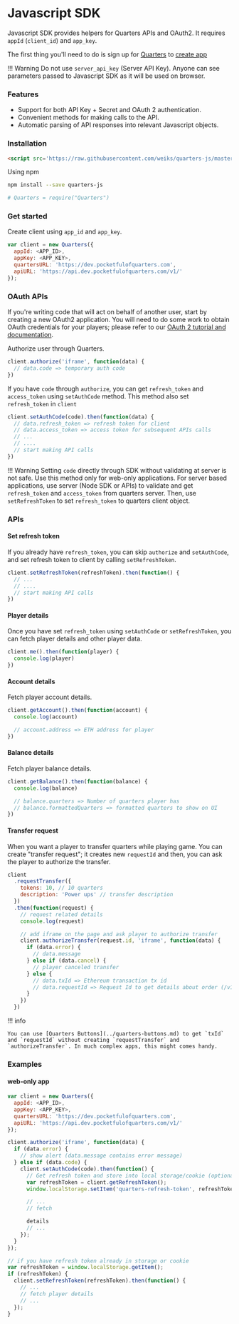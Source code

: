 # Javascript SDK

Javascript SDK provides helpers for Quarters APIs and OAuth2. It requires
`appId` (`client_id`) and `app_key`.

The first thing you'll need to do is sign up for [Quarters](https://dev.pocketfulofquarters.com) to [create app](../guides/create-app.md)

!!! Warning
Do not use `server_api_key` (Server API Key). Anyone can see parameters passed to Javascript SDK as it will be used on browser.

### Features

* Support for both API Key + Secret and OAuth 2 authentication.
* Convenient methods for making calls to the API.
* Automatic parsing of API responses into relevant Javascript objects.

### Installation

```html
<script src='https://raw.githubusercontent.com/weiks/quarters-js/master/lib/Quarters.min.js'></script>
```

Using npm

```bash
npm install --save quarters-js

# Quarters = require("Quarters")
```

### Get started

Create client using `app_id` and `app_key`.

```js
var client = new Quarters({
  appId: <APP_ID>,
  appKey: <APP_KEY>,
  quartersURL: 'https://dev.pocketfulofquarters.com',
  apiURL: 'https://api.dev.pocketfulofquarters.com/v1/'
});
```

### OAuth APIs

If you're writing code that will act on behalf of another user, start by creating a new OAuth2 application. You will need to do some work to obtain OAuth credentials for your players; please refer to our [OAuth 2 tutorial and documentation](../oauth/introduction.md).

Authorize user through Quarters.

```js
client.authorize('iframe', function(data) {
  // data.code => temporary auth code
})
```

If you have `code` through `authorize`, you can get `refresh_token` and `access_token` using `setAuthCode` method. This method also set `refresh_token` in `client`

```js
client.setAuthCode(code).then(function(data) {
  // data.refresh_token => refresh token for client
  // data.access_token => access token for subsequent APIs calls
  // ...
  // ....
  // start making API calls
})
```

!!! Warning
Setting `code` directly through SDK without validating at server is not safe. Use this method only for web-only applications. For server based applications, use server (Node SDK or APIs) to validate and get `refresh_token` and `access_token` from quarters server. Then, use `setRefreshToken` to set `refresh_token` to quarters client object.

### APIs

#### Set refresh token

If you already have `refresh_token`, you can skip `authorize` and `setAuthCode`, and set refresh token to client by calling `setRefreshToken`.

```js
client.setRefreshToken(refreshToken).then(function() {
  // ...
  // ....
  // start making API calls
})
```

#### Player details

Once you have set `refresh_token` using `setAuthCode` or `setRefreshToken`, you can fetch player details and other player data.

```js
client.me().then(function(player) {
  console.log(player)
})
```

#### Account details

Fetch player account details.

```js
client.getAccount().then(function(account) {
  console.log(account)

  // account.address => ETH address for player
})
```

#### Balance details

Fetch player balance details.

```js
client.getBalance().then(function(balance) {
  console.log(balance)

  // balance.quarters => Number of quarters player has
  // balance.formattedQuarters => formatted quarters to show on UI
})
```

#### Transfer request

When you want a player to transfer quarters while playing game. You can create "transfer request"; it creates new `requestId` and then, you can ask the player to authorize the transfer.

```js
client
  .requestTransfer({
    tokens: 10, // 10 quarters
    description: 'Power ups' // transfer description
  })
  .then(function(request) {
    // request related details
    console.log(request)

    // add iframe on the page and ask player to authorize transfer
    client.authorizeTransfer(request.id, 'iframe', function(data) {
      if (data.error) {
        // data.message
      } else if (data.cancel) {
        // player canceled transfer
      } else {
        // data.txId => Ethereum transaction tx id
        // data.requestId => Request Id to get details about order (/v1/requests/:requestId)
      }
    })
  })
```

!!! info

    You can use [Quarters Buttons](../quarters-buttons.md) to get `txId` and `requestId` without creating `requestTransfer` and `authorizeTransfer`. In much complex apps, this might comes handy.

### Examples

#### web-only app

```js
var client = new Quarters({
  appId: <APP_ID>,
  appKey: <APP_KEY>,
  quartersURL: 'https://dev.pocketfulofquarters.com',
  apiURL: 'https://api.dev.pocketfulofquarters.com/v1/'
});

client.authorize('iframe', function(data) {
  if (data.error) {
    // show alert (data.message contains error message)
  } else if (data.code) {
    client.setAuthCode(code).then(function() {
      // Get refresh token and store into local storage/cookie (optional)
      var refreshToken = client.getRefreshToken();
      window.localStorage.setItem('quarters-refresh-token', refreshToken);

      // ...
      // fetch

      details
      // ...
    });
  }
});

// if you have refresh token already in storage or cookie
var refreshToken = window.localStorage.getItem();
if (refreshToken) {
  client.setRefreshToken(refreshToken).then(function() {
    // ...
    // fetch player details
    // ...
  });
}
```
